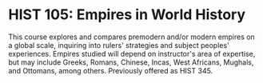 # HIST 105: Empires in World History

This course explores and compares premodern and/or modern empires on a global scale, inquiring into rulers' strategies and subject peoples' experiences. Empires studied will depend on instructor's area of expertise, but may include Greeks, Romans, Chinese, Incas, West Africans, Mughals, and Ottomans, among others. Previously offered as HIST 345.